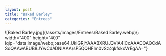 ```yaml
---
layout: post
title: "Baked Barley"
categories: "Entrees"
---
```

![Baked Barley.jpg](/assets/images/Entrees/Baked Barley.webp){: width="400" height="400" lqip="data:image/webp;base64,UklGRjYAAABXRUJQVlA4ICoAAACQAQCdASoQAAwABUB8JYwCdADNIAAA/sP5QQHFIm0vSz4qkfskxVrEgAA="}

